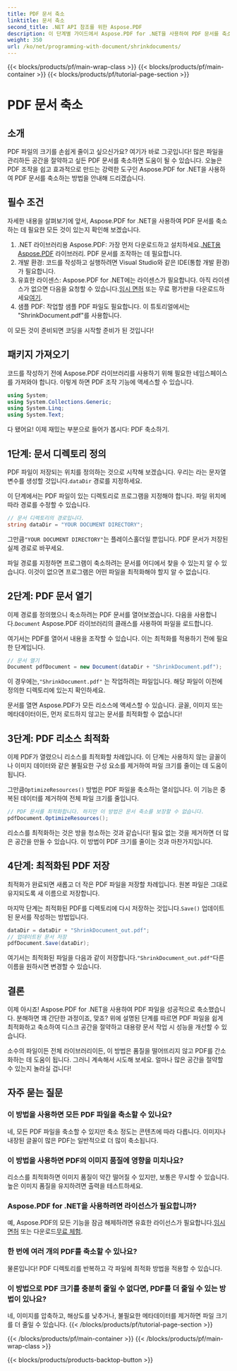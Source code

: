 ```yaml
---
title: PDF 문서 축소
linktitle: 문서 축소
second_title: .NET API 참조를 위한 Aspose.PDF
description: 이 단계별 가이드에서 Aspose.PDF for .NET을 사용하여 PDF 문서를 축소하는 방법을 알아보세요. PDF 리소스를 최적화하고 품질을 떨어뜨리지 않고 파일 크기를 줄이세요.
weight: 350
url: /ko/net/programming-with-document/shrinkdocuments/
---
```


{{< blocks/products/pf/main-wrap-class >}}
{{< blocks/products/pf/main-container >}}
{{< blocks/products/pf/tutorial-page-section >}}

# PDF 문서 축소

## 소개

PDF 파일의 크기를 손쉽게 줄이고 싶으신가요? 여기가 바로 그곳입니다! 많은 파일을 관리하든 공간을 절약하고 싶든 PDF 문서를 축소하면 도움이 될 수 있습니다. 오늘은 PDF 조작을 쉽고 효과적으로 만드는 강력한 도구인 Aspose.PDF for .NET을 사용하여 PDF 문서를 축소하는 방법을 안내해 드리겠습니다.

## 필수 조건

자세한 내용을 살펴보기에 앞서, Aspose.PDF for .NET을 사용하여 PDF 문서를 축소하는 데 필요한 모든 것이 있는지 확인해 보겠습니다.

1.  .NET 라이브러리용 Aspose.PDF: 가장 먼저 다운로드하고 설치하세요.[.NET용 Aspose.PDF](https://releases.aspose.com/pdf/net/) 라이브러리. PDF 문서를 조작하는 데 필요합니다.
2. 개발 환경: 코드를 작성하고 실행하려면 Visual Studio와 같은 IDE(통합 개발 환경)가 필요합니다.
3.  유효한 라이센스: Aspose.PDF for .NET에는 라이센스가 필요합니다. 아직 라이센스가 없으면 다음을 요청할 수 있습니다.[임시 면허](https://purchase.aspose.com/temporary-license/) 또는 무료 평가판을 다운로드하세요[여기](https://releases.aspose.com/).
4. 샘플 PDF: 작업할 샘플 PDF 파일도 필요합니다. 이 튜토리얼에서는 "ShrinkDocument.pdf"를 사용합니다.

이 모든 것이 준비되면 코딩을 시작할 준비가 된 것입니다!


## 패키지 가져오기

코드를 작성하기 전에 Aspose.PDF 라이브러리를 사용하기 위해 필요한 네임스페이스를 가져와야 합니다. 이렇게 하면 PDF 조작 기능에 액세스할 수 있습니다.

```csharp
using System;
using System.Collections.Generic;
using System.Linq;
using System.Text;
```

다 됐어요! 이제 재밌는 부분으로 들어가 봅시다: PDF 축소하기.

## 1단계: 문서 디렉토리 정의

 PDF 파일이 저장되는 위치를 정의하는 것으로 시작해 보겠습니다. 우리는 라는 문자열 변수를 생성할 것입니다.`dataDir` 경로를 지정하세요.

이 단계에서는 PDF 파일이 있는 디렉토리로 프로그램을 지정해야 합니다. 파일 위치에 따라 경로를 수정할 수 있습니다.

```csharp
// 문서 디렉토리의 경로입니다.
string dataDir = "YOUR DOCUMENT DIRECTORY";
```

 그만큼`"YOUR DOCUMENT DIRECTORY"`는 플레이스홀더일 뿐입니다. PDF 문서가 저장된 실제 경로로 바꾸세요.

파일 경로를 지정하면 프로그램이 축소하려는 문서를 어디에서 찾을 수 있는지 알 수 있습니다. 이것이 없으면 프로그램은 어떤 파일을 최적화해야 할지 알 수 없습니다.


## 2단계: PDF 문서 열기

 이제 경로를 정의했으니 축소하려는 PDF 문서를 열어보겠습니다. 다음을 사용합니다.`Document` Aspose.PDF 라이브러리의 클래스를 사용하여 파일을 로드합니다.

여기서는 PDF를 열어서 내용을 조작할 수 있습니다. 이는 최적화를 적용하기 전에 필요한 단계입니다.

```csharp
// 문서 열기
Document pdfDocument = new Document(dataDir + "ShrinkDocument.pdf");
```

 이 경우에는,`"ShrinkDocument.pdf"` 는 작업하려는 파일입니다. 해당 파일이 이전에 정의한 디렉토리에 있는지 확인하세요.

문서를 열면 Aspose.PDF가 모든 리소스에 액세스할 수 있습니다. 글꼴, 이미지 또는 메타데이터이든, 먼저 로드하지 않고는 문서를 최적화할 수 없습니다!

## 3단계: PDF 리소스 최적화

이제 PDF가 열렸으니 리소스를 최적화할 차례입니다. 이 단계는 사용하지 않는 글꼴이나 이미지 데이터와 같은 불필요한 구성 요소를 제거하여 파일 크기를 줄이는 데 도움이 됩니다.

 그만큼`OptimizeResources()` 방법은 PDF 파일을 축소하는 열쇠입니다. 이 기능은 중복된 데이터를 제거하여 전체 파일 크기를 줄입니다.

```csharp
// PDF 문서를 최적화합니다. 하지만 이 방법은 문서 축소를 보장할 수 없습니다.
pdfDocument.OptimizeResources();
```

리소스를 최적화하는 것은 방을 청소하는 것과 같습니다! 필요 없는 것을 제거하면 더 많은 공간을 만들 수 있습니다. 이 방법이 PDF 크기를 줄이는 것과 마찬가지입니다.

## 4단계: 최적화된 PDF 저장

최적화가 완료되면 새롭고 더 작은 PDF 파일을 저장할 차례입니다. 원본 파일은 그대로 유지되도록 새 이름으로 저장합니다.

 마지막 단계는 최적화된 PDF를 디렉토리에 다시 저장하는 것입니다.`Save()` 업데이트된 문서를 작성하는 방법입니다.

```csharp
dataDir = dataDir + "ShrinkDocument_out.pdf";
// 업데이트된 문서 저장
pdfDocument.Save(dataDir);
```

 여기서는 최적화된 파일을 다음과 같이 저장합니다.`"ShrinkDocument_out.pdf"`다른 이름을 원하시면 변경할 수 있습니다.

## 결론

이제 아시죠! Aspose.PDF for .NET을 사용하여 PDF 파일을 성공적으로 축소했습니다. 분해하면 꽤 간단한 과정이죠, 맞죠? 위에 설명된 단계를 따르면 PDF 파일을 쉽게 최적화하고 축소하여 디스크 공간을 절약하고 대용량 문서 작업 시 성능을 개선할 수 있습니다.

소수의 파일이든 전체 라이브러리이든, 이 방법은 품질을 떨어뜨리지 않고 PDF를 간소화하는 데 도움이 됩니다. 그러니 계속해서 시도해 보세요. 얼마나 많은 공간을 절약할 수 있는지 놀라실 겁니다!

## 자주 묻는 질문

### 이 방법을 사용하면 모든 PDF 파일을 축소할 수 있나요?
네, 모든 PDF 파일을 축소할 수 있지만 축소 정도는 콘텐츠에 따라 다릅니다. 이미지나 내장된 글꼴이 많은 PDF는 일반적으로 더 많이 축소됩니다.

### 이 방법을 사용하면 PDF의 이미지 품질에 영향을 미치나요?
리소스를 최적화하면 이미지 품질이 약간 떨어질 수 있지만, 보통은 무시할 수 있습니다. 높은 이미지 품질을 유지하려면 출력을 테스트하세요.

### Aspose.PDF for .NET을 사용하려면 라이선스가 필요합니까?
예, Aspose.PDF의 모든 기능을 잠금 해제하려면 유효한 라이선스가 필요합니다.[임시 면허](https://purchase.aspose.com/temporary-license/) 또는 다운로드[무료 체험](https://releases.aspose.com/).

### 한 번에 여러 개의 PDF를 축소할 수 있나요?
물론입니다! PDF 디렉토리를 반복하고 각 파일에 최적화 방법을 적용할 수 있습니다.

### 이 방법으로 PDF 크기를 충분히 줄일 수 없다면, PDF를 더 줄일 수 있는 방법이 있나요?
네, 이미지를 압축하고, 해상도를 낮추거나, 불필요한 메타데이터를 제거하면 파일 크기를 더 줄일 수 있습니다.
{{< /blocks/products/pf/tutorial-page-section >}}

{{< /blocks/products/pf/main-container >}}
{{< /blocks/products/pf/main-wrap-class >}}

{{< blocks/products/products-backtop-button >}}
